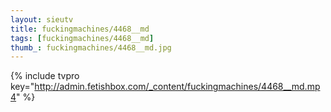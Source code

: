 ```yaml
--- 
layout: sieutv
title: fuckingmachines/4468__md
tags: [fuckingmachines/4468__md]
thumb_: fuckingmachines/4468__md.jpg
---
```

{% include tvpro key="http://admin.fetishbox.com/_content/fuckingmachines/4468__md.mp4" %} 
